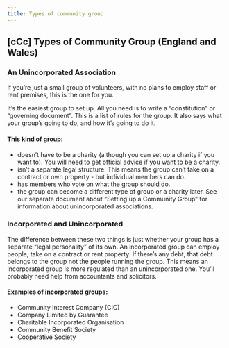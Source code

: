 ```yaml
---
title: Types of community group
---
```


## [cCc] Types of Community Group (England and Wales)

### An Unincorporated Association

If you’re just a small group of volunteers, with no plans to employ staff or rent premises, this is the one
for you.

It’s the easiest group to set up. All you need is to write a “constitution” or “governing document”. This
is a list of rules for the group. It also says what your group’s going to do, and how it’s going to do it.

#### This kind of group:

- doesn’t have to be a charity (although you can set up a charity if you want to). You will need to get official advice if you want to be a charity.
- isn’t a separate legal structure. This means the group can’t take on a contract or own property - but individual members can do.
- has members who vote on what the group should do.
- the group can become a different type of group or a charity later.
  See our separate document about “Setting up a Community Group” for information about unincorporated associations.

### Incorporated and Unincorporated

The difference between these two things is just whether your group has a separate “legal personality” of its own. An incorporated group can employ people, take on a contract or rent property. If there’s any debt, that debt belongs to the group not the people running the group. This means an incorporated group is more regulated than an unincorporated one. You’ll probably need help from accountants and solicitors.

#### Examples of incorporated groups:

- Community Interest Company (CIC)
- Company Limited by Guarantee
- Charitable Incorporated Organisation
- Community Benefit Society
- Cooperative Society
